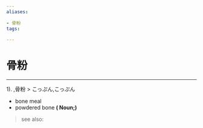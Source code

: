 ```yaml
---
aliases:
    
- 骨粉
tags:
    
---
```


# 骨粉
---
1).
,骨粉 > こっぷん,こっぷん

- bone meal
- powdered bone
**( Noun;)**
> see also: 
            